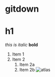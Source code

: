 # gitdown


# h1
*this is italic*
__bold__

1. Item 1
1. Item 2
	1. Item 2a
	1. Item 2b
![atlas](../../web/img/cu-boulder-atlas.jpg)
